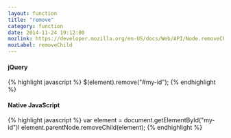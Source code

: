 ```yaml
---
layout: function
title: "remove"
category: function
date: 2014-11-24 19:12:00
mozlink: https://developer.mozilla.org/en-US/docs/Web/API/Node.removeChild
mozLabel: removeChild
---
```


#### jQuery
{% highlight javascript %}
$(element).remove("#my-id");
{% endhighlight %}

#### Native JavaScript
{% highlight javascript %}
var element = document.getElementById("my-id")l
element.parentNode.removeChild(element);
{% endhighlight %}